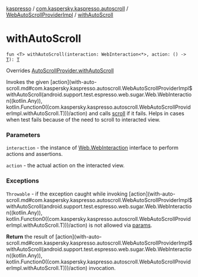 [kaspresso](../../index.md) / [com.kaspersky.kaspresso.autoscroll](../index.md) / [WebAutoScrollProviderImpl](index.md) / [withAutoScroll](./with-auto-scroll.md)

# withAutoScroll

`fun <T> withAutoScroll(interaction: WebInteraction<*>, action: () -> `[`T`](with-auto-scroll.md#T)`): `[`T`](with-auto-scroll.md#T)

Overrides [AutoScrollProvider.withAutoScroll](../-auto-scroll-provider/with-auto-scroll.md)

Invokes the given [action](with-auto-scroll.md#com.kaspersky.kaspresso.autoscroll.WebAutoScrollProviderImpl$withAutoScroll(android.support.test.espresso.web.sugar.Web.WebInteraction((kotlin.Any)), kotlin.Function0((com.kaspersky.kaspresso.autoscroll.WebAutoScrollProviderImpl.withAutoScroll.T)))/action) and calls [scroll](scroll.md) if it fails. Helps in cases when test fails because of the
need to scroll to interacted view.

### Parameters

`interaction` - the instance of [Web.WebInteraction](#) interface to perform actions and assertions.

`action` - the actual action on the interacted view.

### Exceptions

`Throwable` - if the exception caught while invoking [action](with-auto-scroll.md#com.kaspersky.kaspresso.autoscroll.WebAutoScrollProviderImpl$withAutoScroll(android.support.test.espresso.web.sugar.Web.WebInteraction((kotlin.Any)), kotlin.Function0((com.kaspersky.kaspresso.autoscroll.WebAutoScrollProviderImpl.withAutoScroll.T)))/action) is not allowed via [params](#).

**Return**
the result of [action](with-auto-scroll.md#com.kaspersky.kaspresso.autoscroll.WebAutoScrollProviderImpl$withAutoScroll(android.support.test.espresso.web.sugar.Web.WebInteraction((kotlin.Any)), kotlin.Function0((com.kaspersky.kaspresso.autoscroll.WebAutoScrollProviderImpl.withAutoScroll.T)))/action) invocation.

